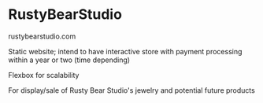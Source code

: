 # RustyBearStudio
rustybearstudio.com 

Static website; intend to have interactive store with payment processing within a year or two (time depending)

Flexbox for scalability

For display/sale of Rusty Bear Studio's jewelry and potential future products

